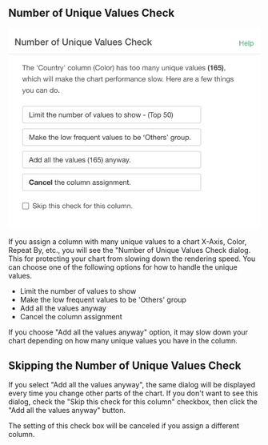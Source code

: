 ## Number of Unique Values Check


![](images/nuniq-dialog.png)



If you assign a column with many unique values ​​to a chart X-Axis, Color, Repeat By, etc., you will see the "Number of Unique Values Check dialog. This for protecting your chart from slowing down the rendering speed. You can choose one of the following options for how to handle the unique values.

* Limit the number of values to show
* Make the low frequent values to be 'Others' group
* Add all the values anyway
* Cancel the column assignment

If you choose "Add all the values anyway" option, it may slow down your chart depending on how many unique values you have in the column.


## Skipping the Number of Unique Values Check

If you select "Add all the values anyway", the same dialog will be displayed every time you change other parts of the chart. If you don't want to see this dialog, check the "Skip this check for this column" checkbox, then click the "Add all the values anyway" button.

The setting of this check box will be canceled if you assign a different column.

